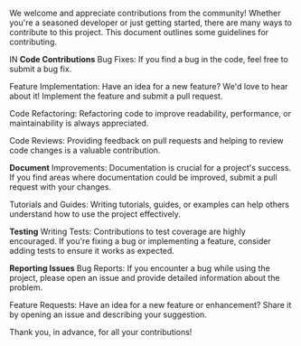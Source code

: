 We welcome and appreciate contributions from the community! Whether you're a seasoned developer or just getting started, there are many ways to contribute to this project. 
This document outlines some guidelines for contributing.

IN
**Code Contributions**
Bug Fixes: If you find a bug in the code, feel free to submit a bug fix.

Feature Implementation: Have an idea for a new feature? We'd love to hear about it! Implement the feature and submit a pull request.

Code Refactoring: Refactoring code to improve readability, performance, or maintainability is always appreciated.

Code Reviews: Providing feedback on pull requests and helping to review code changes is a valuable contribution.

**Document**
Improvements: Documentation is crucial for a project's success. If you find areas where documentation could be improved, submit a pull request with your changes.

Tutorials and Guides: Writing tutorials, guides, or examples can help others understand how to use the project effectively.

**Testing**
Writing Tests: Contributions to test coverage are highly encouraged. If you're fixing a bug or implementing a feature, consider adding tests to ensure it works as expected.

**Reporting Issues**
Bug Reports: If you encounter a bug while using the project, please open an issue and provide detailed information about the problem.

Feature Requests: Have an idea for a new feature or enhancement? Share it by opening an issue and describing your suggestion.

Thank you, in advance, for all your contributions!

